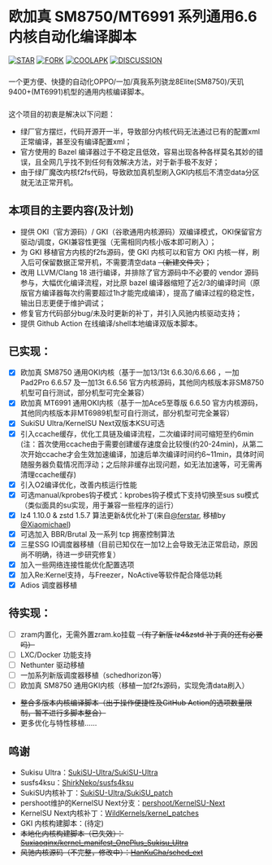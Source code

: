 # 欧加真 SM8750/MT6991 系列通用6.6内核自动化编译脚本
[![STAR](https://img.shields.io/github/stars/cctv18/oppo_oplus_realme_sm8750?style=flat&logo=github)](https://github.com/cctv18/oppo_oplus_realme_sm8750/stargazers)
[![FORK](https://img.shields.io/github/forks/cctv18/oppo_oplus_realme_sm8750?style=flat&logo=greasyfork&color=%2394E61A)](https://github.com/cctv18/oppo_oplus_realme_sm8750/forks)
[![COOLAPK](https://img.shields.io/badge/cctv18_2-cctv18_2?style=flat&logo=android&logoColor=FF4500&label=%E9%85%B7%E5%AE%89&color=FF4500)](http://www.coolapk.com/u/22650293)
[![DISCUSSION](https://img.shields.io/badge/%E8%AE%A8%E8%AE%BA%E5%8C%BA-discussions?logo=livechat&logoColor=FFBBFF&color=3399ff)](https://github.com/cctv18/oppo_oplus_realme_sm8750/discussions)
##### 
一个更方便、快捷的自动化OPPO/一加/真我系列骁龙8Elite(SM8750)/天玑9400+(MT6991)机型的通用内核编译脚本。
##### 
这个项目的初衷是解决以下问题：
- 绿厂官方摆烂，代码开源开一半，导致部分内核代码无法通过已有的配置xml正常编译，甚至没有编译配置xml；
- 官方使用的 Bazel 编译器过于不稳定且低效，容易出现各种各样莫名其妙的错误，且全网几乎找不到任何有效解决方法，对于新手极不友好；
- 由于绿厂魔改内核f2fs代码，导致欧加真机型刷入GKI内核后不清空data分区就无法正常开机。
## 本项目的主要内容(及计划)
- 提供 OKI（官方源码）/ GKI（谷歌通用内核源码）双编译模式，OKI保留官方驱动/调度，GKI兼容性更强（无需相同内核小版本即可刷入）；
- 为 GKI 移植官方内核的f2fs源码，使 GKI 内核可以和官方 OKI 内核一样，刷入后可保留数据正常开机，不需要清空data ~~（新建文件夹）~~；
- 改用 LLVM/Clang 18 进行编译，并排除了官方源码中不必要的 vendor 源码参与，大幅优化编译流程，对比原 bazel 编译器缩短了近2/3的编译时间（原版官方编译器每次约需要超过1h才能完成编译），提高了编译过程的稳定性，输出日志更便于维护调试；
- 修复官方代码部分bug/未及时更新的补丁，并引入风驰内核驱动支持；
- 提供 Github Action 在线编译/shell本地编译双版本脚本。
## 已实现：
- [x] 欧加真 SM8750 通用OKI内核（基于一加13/13t 6.6.30/6.6.66 ，一加Pad2Pro 6.6.57 及一加13t 6.6.56 官方内核源码，其他同内核版本非SM8750机型可自行测试，部分机型可完全兼容）
- [x] 欧加真 MT6991 通用OKI内核（基于一加Ace5至尊版 6.6.50 官方内核源码，其他同内核版本非MT6989机型可自行测试，部分机型可完全兼容）
- [x] SukiSU Ultra/KernelSU Next双版本KSU可选
- [x] 引入ccache缓存，优化工具链及编译流程，二次编译时间可缩短至约6min (注：首次使用ccache由于需要创建缓存速度会比较慢(约20-24min)，从第二次开始ccache才会生效加速编译，加速后单次编译时间约6~11min，具体时间随服务器负载情况而浮动；之后除非缓存出现问题，如无法加速等，可无需再清理ccache缓存)
- [x] 引入O2编译优化，改善内核运行性能
- [x] 可选manual/kprobes钩子模式：kprobes钩子模式下支持切换至sus su模式（类似面具的su实现，用于兼容一些程序的运行）
- [x] lz4 1.10.0 & zstd 1.5.7 算法更新&优化补丁(来自[@ferstar](https://github.com/ferstar), 移植by [@Xiaomichael](https://github.com/Xiaomichael))
- [x] 可选加入 BBR/Brutal 及一系列 tcp 拥塞控制算法
- [x] 三星SSG IO调度器移植（目前已知仅在一加12上会导致无法正常启动，原因尚不明确，待进一步研究修复）
- [x] 加入一些网络连接性能优化配置选项
- [x] 加入Re:Kernel支持，与Freezer，NoActive等软件配合降低功耗
- [x] Adios 调度器移植
## 待实现：
- [ ] zram内置化，无需外置zram.ko挂载 ~~（有了新版 lz4&zstd 补丁真的还有必要吗）~~
- [ ] LXC/Docker 功能支持
- [ ] Nethunter 驱动移植
- [ ] 一加系列新版调度器移植（schedhorizon等）
- [ ] 欧加真 SM8750 通用GKI内核（移植一加f2fs源码，实现免清data刷入）
- ~~整合多版本内核编译脚本（出于操作便捷性及GitHub Action的选项数量限制，暂不进行多脚本整合）~~
- 更多优化与特性移植……
##### 
##### 
##### 
## 鸣谢
- Sukisu Ultra：[SukiSU-Ultra/SukiSU-Ultra](https://github.com/SukiSU-Ultra/SukiSU-Ultra)
- susfs4ksu：[ShirkNeko/susfs4ksu](https://github.com/ShirkNeko/susfs4ksu)
- SukiSU内核补丁：[SukiSU-Ultra/SukiSU_patch](https://github.com/SukiSU-Ultra/SukiSU_patch)
- pershoot维护的KernelSU Next分支：[pershoot/KernelSU-Next](https://github.com/pershoot/KernelSU-Next)
- KernelSU Next内核补丁：[WildKernels/kernel_patches](https://github.com/WildKernels/kernel_patches)
- GKI 内核构建脚本：(待定)
- ~~本地化内核构建脚本（已失效）：[Suxiaoqinx/kernel_manifest_OnePlus_Sukisu_Ultra](https://github.com/Suxiaoqinx/kernel_manifest_OnePlus_Sukisu_Ultra)~~
- ~~风驰内核源码（不完整，修改中）：[HanKuCha/sched_ext](https://github.com/HanKuCha/sched_ext)~~
